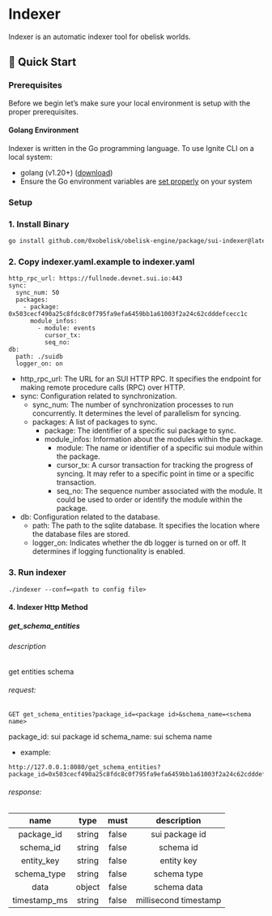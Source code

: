 # Indexer
Indexer is an automatic indexer tool for obelisk worlds. 

## 🚀 Quick Start
### Prerequisites 
Before we begin let’s make sure your local environment is setup with the proper prerequisites.

#### Golang Environment 
Indexer is written in the Go programming language. To use Ignite CLI on a local system:
- golang (v1.20+) ([download](https://go.dev/doc/install))
- Ensure the Go environment variables are [set properly](https://golang.org/doc/gopath_code#GOPATH) on your system

### Setup
### 1. Install Binary
```bash
go install github.com/0xobelisk/obelisk-engine/package/sui-indexer@latest
```

### 2. Copy indexer.yaml.example to indexer.yaml
```
http_rpc_url: https://fullnode.devnet.sui.io:443
sync: 
  sync_num: 50
  packages:
    - package: 0x503cecf490a25c8fdc8c0f795fa9efa6459bb1a61003f2a24c62cdddefcecc1c
      module_infos: 
        - module: events
          cursor_tx: 
          seq_no: 
db:
  path: ./suidb
  logger_on: on
```
- http_rpc_url: The URL for an SUI HTTP RPC. It specifies the endpoint for making remote procedure calls (RPC) over HTTP.
- sync: Configuration related to synchronization.
    - sync_num: The number of synchronization processes to run concurrently. It determines the level of parallelism for syncing.
    - packages: A list of packages to sync.
        - package: The identifier of a specific sui package to sync. 
        - module_infos: Information about the modules within the package.
            - module: The name or identifier of a specific sui module within the package.
            - cursor_tx: A cursor transaction for tracking the progress of syncing. It may refer to a specific point in time or a specific transaction.
            - seq_no: The sequence number associated with the module. It could be used to order or identify the module within the package.
- db: Configuration related to the database.
    - path: The path to the sqlite database. It specifies the location where the database files are stored.
    - logger_on: Indicates whether the db logger is turned on or off. It determines if logging functionality is enabled.

### 3. Run indexer
```
./indexer --conf=<path to config file>
```

#### 4. Indexer Http Method
##### get_schema_entities
###### description
get entities schema
###### request:
```
GET get_schema_entities?package_id=<package id>&schema_name=<schema name>
```
package_id: sui package id 
schema_name: sui schema name

- example: 
```
http://127.0.0.1:8080/get_schema_entities?package_id=0x503cecf490a25c8fdc8c0f795fa9efa6459bb1a61003f2a24c62cdddefcecc1c&schema_name=0x706f736974696f6e
```


###### response:

name |	type |	must |	description
:----: | :----: |:----: |:----:
package_id |	string | false |	sui package id
schema_id |	string | false |	schema id 
entity_key |	string | false |	entity key
schema_type |	string | false |	schema type
data |	object | false |	schema data
timestamp_ms |	string | false |	millisecond timestamp






